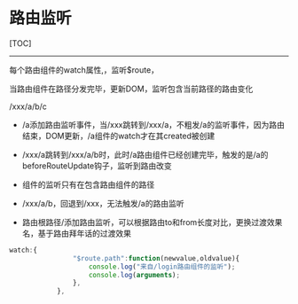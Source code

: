 # 路由监听

[TOC]

***

每个路由组件的watch属性,，监听$route，

当路由组件在路径分发完毕，更新DOM，监听包含当前路径的路由变化

/xxx/a/b/c

+ /a添加路由监听事件，当/xxx跳转到/xxx/a，不粗发/a的监听事件，因为路由结束，DOM更新，/a组件的watch才在其created被创建

+ /xxx/a跳转到/xxx/a/b时，此时/a路由组件已经创建完毕，触发的是/a的beforeRouteUpdate钩子，监听到路由改变
+ 组件的监听只有在包含路由组件的路径
+ /xxx/a/b，回退到/xxx，无法触发/a的路由监听

+ 路由根路径/添加路由监听，可以根据路由to和from长度对比，更换过渡效果名，基于路由拜年话的过渡效果

```js
watch:{
                "$route.path":function(newvalue,oldvalue){
                    console.log("来自/login路由组件的监听");
                    console.log(arguments);
                },
            },
```

